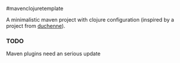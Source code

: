 #mavenclojuretemplate

A minimalistic maven project with clojure configuration (inspired by a project from [duchenne](http://github.com/duchenne)).

### TODO
Maven plugins need an serious update

